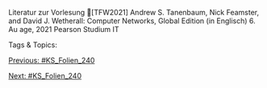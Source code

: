 Literatur zur Vorlesung
[TFW2021] Andrew S. Tanenbaum, Nick Feamster, and David J. Wetherall:
Computer Networks, Global Edition (in Englisch)
6. Auage, 2021
Pearson Studium IT

   Tags & Topics:
   

[Previous: #KS_Folien_240](KS_Folien_240.md)

[Next: #KS_Folien_240](KS_Folien_240.md)